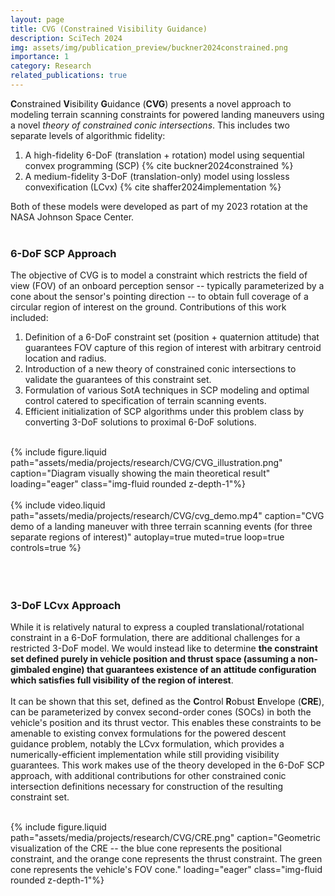 ```yaml
---
layout: page
title: CVG (Constrained Visibility Guidance)
description: SciTech 2024
img: assets/img/publication_preview/buckner2024constrained.png
importance: 1
category: Research
related_publications: true
---
```


**C**onstrained **V**isibility **G**uidance (**CVG**) presents a novel approach to modeling terrain scanning constraints for powered landing maneuvers using a novel *theory of constrained conic intersections*. This includes two separate levels of algorithmic fidelity:
<ol>
    <li> A high-fidelity 6-DoF (translation + rotation) model using sequential convex programming (SCP) {% cite buckner2024constrained %}</li>
    <li> A medium-fidelity 3-DoF (translation-only) model using lossless convexification (LCvx) {% cite shaffer2024implementation %}</li>
</ol>

Both of these models were developed as part of my 2023 rotation at the NASA Johnson Space Center.
<br/><br/>

### 6-DoF SCP Approach

<div class="row">
    <div class="col-md-6 mt-3 mt-md-0">
        The objective of CVG is to model a constraint which restricts the field of view (FOV) of an onboard perception sensor -- typically parameterized by a cone about the sensor's pointing direction -- to obtain full coverage of a circular region of interest on the ground. Contributions of this work included:
        <ol>
            <li> Definition of a 6-DoF constraint set (position + quaternion attitude) that guarantees FOV capture of this region of interest with arbitrary centroid location and radius. </li>
            <li> Introduction of a new theory of constrained conic intersections to validate the guarantees of this constraint set. </li>
            <li> Formulation of various SotA techniques in SCP modeling and optimal control catered to specification of terrain scanning events. </li>
            <li> Efficient initialization of SCP algorithms under this problem class by converting 3-DoF solutions to proximal 6-DoF solutions. </li>
        </ol>
        <br>
    </div>
    <div class="col-md mt-3 mt-md-0">
        {% include figure.liquid 
            path="assets/media/projects/research/CVG/CVG_illustration.png"
            caption="Diagram visually showing the main theoretical result"
            loading="eager" class="img-fluid rounded z-depth-1"%}
    </div>
</div>

<div class="row">
    <div class="col-md mt-3 mt-md-0">&nbsp;</div> <!-- empty space -->
    <div class="col-md-9 mt-3 mt-md-0">
        {% include video.liquid 
            path="assets/media/projects/research/CVG/cvg_demo.mp4"
            caption="CVG demo of a landing maneuver with three terrain scanning events (for three separate regions of interest)"
            autoplay=true muted=true loop=true controls=true %}
    </div>
    <div class="col-md mt-3 mt-md-0">&nbsp;</div> <!-- empty space -->
</div>
<br/><br/>

### 3-DoF LCvx Approach

While it is relatively natural to express a coupled translational/rotational constraint in a 6-DoF formulation, there are additional challenges for a restricted 3-DoF model. We would instead like to determine **the constraint set defined purely in vehicle position and thrust space (assuming a non-gimbaled engine) that guarantees existence of an attitude configuration which satisfies full visibility of the region of interest**. 
<br/><br/>
It can be shown that this set, defined as the **C**ontrol **R**obust **E**nvelope (**CRE**), can be parameterized by convex second-order cones (SOCs) in both the vehicle's position and its thrust vector. This enables these constraints to be amenable to existing convex formulations for the powered descent guidance problem, notably the LCvx formulation, which provides a numerically-efficient implementation while still providing visibility guarantees. This work makes use of the theory developed in the 6-DoF SCP approach, with additional contributions for other constrained conic intersection definitions necessary for construction of the resulting constraint set.

<div class="row">
    <div class="col-md mt-3 mt-md-0">&nbsp;</div> <!-- empty space -->
    <div class="col-md-7 mt-3 mt-md-0">
        {% include figure.liquid 
            path="assets/media/projects/research/CVG/CRE.png"
            caption="Geometric visualization of the CRE -- the blue cone represents the positional constraint, and the orange cone represents the thrust constraint. The green cone represents the vehicle's FOV cone."
            loading="eager" class="img-fluid rounded z-depth-1"%}
    </div>
    <div class="col-md mt-3 mt-md-0">&nbsp;</div> <!-- empty space -->
</div>